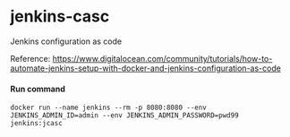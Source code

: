 # jenkins-casc
Jenkins configuration as code

Reference:
https://www.digitalocean.com/community/tutorials/how-to-automate-jenkins-setup-with-docker-and-jenkins-configuration-as-code



#### Run command
```
docker run --name jenkins --rm -p 8080:8080 --env JENKINS_ADMIN_ID=admin --env JENKINS_ADMIN_PASSWORD=pwd99 jenkins:jcasc
```
